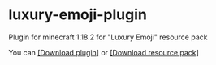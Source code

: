 # luxury-emoji-plugin
Plugin for minecraft 1.18.2 for "Luxury Emoji" resource pack

You can
[[Download plugin]](https://github.com/TeaCondemns/luxury-emoji-plugin/raw/main/luxury-emoji-plugin-1.18.2.jar)
or
[[Download resource pack]](https://github.com/TeaCondemns/luxury-emoji-plugin/raw/main/Luxury%20Emoji.zip)
